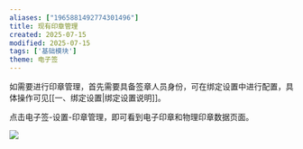 ```yaml
---
aliases: ["1965881492774301496"]
title: 现有印章管理
created: 2025-07-15
modified: 2025-07-15
tags: ['基础模块']
theme: 电子签
---
```


如需要进行印章管理，首先需要具备签章人员身份，可在绑定设置中进行配置，具体操作可见[[一、绑定设置|绑定设置说明]]。

点击电子签-设置-印章管理，即可看到电子印章和物理印章数据页面。

![](2e724f05a5b082a5170802833ad9b444.jpg)